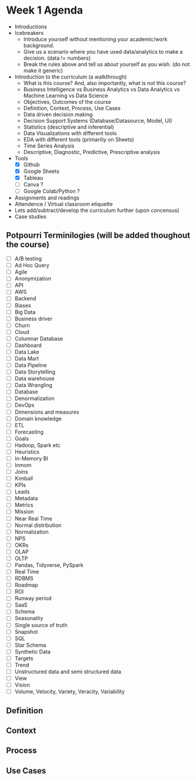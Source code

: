 # Week 1 Agenda

- Introductions
- Icebreakers
  - Introduce yourself without mentioning your academic/work background.
  - Give us a scenario where you have used data/analytics to make a decision. (data != numbers)
  - Break the rules above and tell us about yourself as you wish. (do not make it generic) 
- Introduction to the curriculum (a walkthrough)
  - What is this course? And, also importantly, what is not this course?
  - Business Intelligence vs Business Analytics vs Data Analytics vs Machine Learning vs Data Science
  - Objectives, Outcomes of the course
  - Definition, Context, Process, Use Cases 
  - Data driven decision making 
  - Decision Support Systems (Database/Datasource, Model, UI)
  - Statistics (descriptive and inferential)
  - Data Visualizations with different tools
  - EDA with different tools (primariliy on Sheets)
  - Time Series Analysis
  - Descriptive, Diagnostic, Predictive, Prescriptive analysis
- Tools
  - [x] Github
  - [x] Google Sheets
  - [x] Tableau
  - [ ] Canva ?
  - [ ] Google Colab/Python ?
- Assignments and readings
- Attendence / Virtual classroom etiquette
- Lets add/subtract/develop the curriculum further (upon concensus)  
- Case studies

## Potpourri Terminilogies (will be added thoughout the course)
- [ ] A/B testing
- [ ] Ad Hoc Query
- [ ] Agile
- [ ] Anonymization
- [ ] API
- [ ] AWS
- [ ] Backend
- [ ] Biases
- [ ] Big Data
- [ ] Business driver
- [ ] Churn
- [ ] Cloud
- [ ] Columnar Database
- [ ] Dashboard
- [ ] Data Lake
- [ ] Data Mart
- [ ] Data Pipeline
- [ ] Data Storytelling
- [ ] Data warehouse
- [ ] Data Wrangling
- [ ] Database
- [ ] Denormalization
- [ ] DevOps
- [ ] Dimensions and measures
- [ ] Domain knowledge
- [ ] ETL
- [ ] Forecasting
- [ ] Goals
- [ ] Hadoop, Spark etc
- [ ] Heuristics
- [ ] In-Memory BI
- [ ] Inmom
- [ ] Joins
- [ ] Kimball
- [ ] KPIs
- [ ] Leads
- [ ] Metadata
- [ ] Metrics
- [ ] Mission
- [ ] Near Real Time
- [ ] Normal distribution
- [ ] Normalization
- [ ] NPS
- [ ] OKRs
- [ ] OLAP
- [ ] OLTP
- [ ] Pandas, Tidyverse, PySpark
- [ ] Real Time
- [ ] RDBMS
- [ ] Roadmap
- [ ] ROI
- [ ] Runway period
- [ ] SaaS
- [ ] Schema
- [ ] Seasonality
- [ ] Single source of truth
- [ ] Snapshot
- [ ] SQL
- [ ] Star Schema
- [ ] Synthetic Data
- [ ] Targets
- [ ] Trend
- [ ] Unstructured data and semi structured data
- [ ] View
- [ ] Vision
- [ ] Volume, Velocity, Variety, Veracity, Variability

## Definition
## Context
## Process
## Use Cases 
